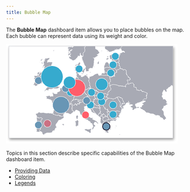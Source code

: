 ```yaml
---
title: Bubble Map
---
```

The **Bubble Map** dashboard item allows you to place bubbles on the map. Each bubble can represent data using its weight and color.

![MapsOverview_BubbleMap](../../../../images/Img23629.png)

Topics in this section describe specific capabilities of the Bubble Map dashboard item.
* [Providing Data](../../../../../dashboard-for-desktop/articles/dashboard-designer/designing-dashboard-items/geo-point-maps/bubble-map/providing-data.md)
* [Coloring](../../../../../dashboard-for-desktop/articles/dashboard-designer/designing-dashboard-items/geo-point-maps/bubble-map/coloring.md)
* [Legends](../../../../../dashboard-for-desktop/articles/dashboard-designer/designing-dashboard-items/geo-point-maps/bubble-map/legends.md)